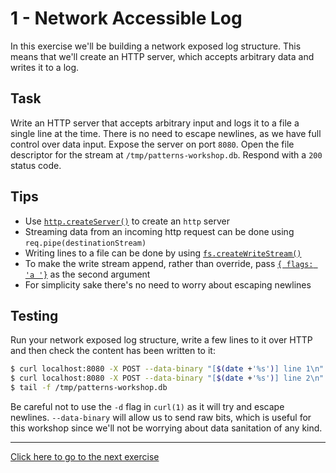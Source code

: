 # 1 - Network Accessible Log
In this exercise we'll be building a network exposed log structure. This means
that we'll create an HTTP server, which accepts arbitrary data and writes it to
a log.

## Task
Write an HTTP server that accepts arbitrary input and logs it to a file a
single line at the time. There is no need to escape newlines, as we have full
control over data input. Expose the server on port `8080`. Open the file
descriptor for the stream at `/tmp/patterns-workshop.db`. Respond with a `200`
status code.

## Tips
- Use [`http.createServer()`][createserver] to create an `http` server
- Streaming data from an incoming http request can be done using
  `req.pipe(destinationStream)`
- Writing lines to a file can be done by using
  [`fs.createWriteStream()`][fs-writestream]
- To make the write stream append, rather than override, pass
  [`{ flags: 'a '}`][fs-append] as the second argument
- For simplicity sake there's no need to worry about escaping newlines

## Testing
Run your network exposed log structure, write a few lines to it over HTTP and
then check the content has been written to it:
```sh
$ curl localhost:8080 -X POST --data-binary "[$(date +'%s')] line 1\n"
$ curl localhost:8080 -X POST --data-binary "[$(date +'%s')] line 2\n"
$ tail -f /tmp/patterns-workshop.db
```

Be careful not to use the `-d` flag in `curl(1)` as it will try and escape
newlines. `--data-binary` will allow us to send raw bits, which is useful for
this workshop since we'll not be worrying about data sanitation of any kind.

---
[Click here to go to the next exercise](build/02.html)

[createserver]: https://nodejs.org/api/http.html#http_http_createserver_requestlistener
[fs-writestream]: https://nodejs.org/api/fs.html#fs_fs_createwritestream_path_options
[fs-append]: https://nodejs.org/api/fs.html#fs_fs_open_path_flags_mode_callback
